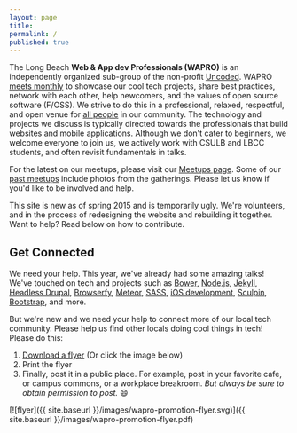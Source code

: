 ```yaml
---
layout: page
title:
permalink: /
published: true
---
```


The Long Beach __Web & App dev Professionals (WAPRO)__ is an independently organized sub-group of the non-profit [Uncoded](http://uncoded.org).  WAPRO [meets monthly](/meetups/) to showcase our cool tech projects, share best practices, network with each other, help newcomers, and the values of open source software (F/OSS).  We strive to do this in a professional, relaxed, respectful, and open venue for [all people](https://github.com/uncoded/code-of-conduct) in our community. The technology and projects we discuss is typically directed towards the professionals that build websites and mobile applications.  Although we don't cater to beginners, we welcome everyone to join us, we actively work with CSULB and LBCC students, and often revisit fundamentals in talks.

For the latest on our meetups, please visit our [Meetups page](/meetups/). Some of our [past meetups](http://www.meetup.com/uncoded/#past) include photos from the gatherings.  Please let us know if you'd like to be involved and help.

This site is new as of spring 2015 and is temporarily ugly.  We're volunteers, and in the process of redesigning the website and rebuilding it together.  Want to help?  Read below on how to contribute.


## Get Connected

We need your help. This year, we've already had some amazing talks!  We've touched on tech and projects such as [Bower](http://bower.io), [Node.js](http://nodejs.org), [Jekyll](http://jekyllrb.com), [Headless Drupal](https://github.com/davidhwang/horseman), [Browserfy](http://browserify.org/), [Meteor](https://www.meteor.com/), [SASS](http://sass-lang.com/), [iOS development](), [Sculpin](http://sculpin.io), [Bootstrap](http://getbootstrap.com/), and more.

But we're new and we need your help to connect more of our local tech community.  Please help us find other locals doing cool things in tech! Please do this:

1. [Download a flyer](/images/wapro-promotion-flyer.pdf) (Or click the image below)
2. Print the flyer
3. Finally, post it in a public place.  For example, post in your favorite cafe, or campus commons, or a workplace breakroom.  _But always be sure to obtain permission to post._  😄

[![flyer]({{ site.baseurl }}/images/wapro-promotion-flyer.svg)]({{ site.baseurl }}/images/wapro-promotion-flyer.pdf)
